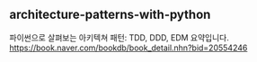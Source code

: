 ## architecture-patterns-with-python
파이썬으로 살펴보는 아키텍쳐 패턴: TDD, DDD, EDM 요약입니다.
https://book.naver.com/bookdb/book_detail.nhn?bid=20554246
